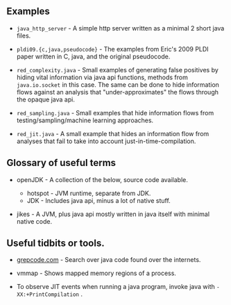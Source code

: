 ## Examples

* `java_http_server` - A simple http server written as a minimal 2
  short java files.

* `pldi09.{c,java,pseudocode}` - The examples from Eric's 2009 PLDI
  paper written in C, java, and the original pseudocode.

* `red_complexity.java` - Small examples of generating false positives
  by hiding vital information via java api functions, methods from
  `java.io.socket` in this case. The same can be done to hide
  information flows against an analysis that "under-approximates" the
  flows through the opaque java api.

* `red_sampling.java` - Small examples that hide information flows
  from testing/sampling/machine learning approaches.

* `red_jit.java` - A small example that hides an information flow from
  analyses that fail to take into account just-in-time-compilation.

## Glossary of useful terms

* openJDK - A collection of the below, source code available.
  * hotspot - JVM runtime, separate from JDK.
  * JDK - Includes java api, minus a lot of native stuff.

* jikes - A JVM, plus java api mostly written in java itself with minimal native code.

## Useful tidbits or tools.

* [grepcode.com](http://www.grepcode.com) - Search over java code found over the internets.

* vmmap - Shows mapped memory regions of a process.

* To observe JIT events when running a java program, invoke java with `-XX:+PrintCompilation` .
